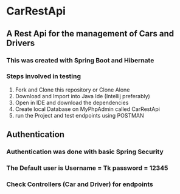 # CarRestApi

## A Rest Api for the management of Cars and Drivers 

### This was created with Spring Boot and Hibernate

### Steps involved in testing 
1. Fork and Clone this repository or Clone Alone
2. Download and Import into Java Ide (Intellij preferably)
3. Open in IDE and download the dependencies 
4. Create local Database on MyPhpAdmin called CarRestApi 
5. run the Project and test endpoints using POSTMAN 


## Authentication
### Authentication was done with basic Spring Security 
### The Default user is Username = Tk password = 12345


### Check Controllers (Car and Driver) for endpoints
